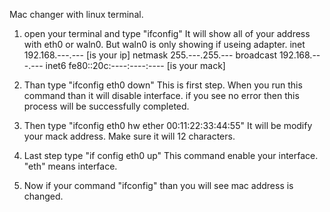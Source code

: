 Mac changer with linux terminal.

1. open your terminal and type "ifconfig"
    It will show all of your address with eth0 or waln0. But waln0 is only showing if useing adapter.
    inet 192.168.---.--- [is your ip]
     netmask 255.---.255.---
     broadcast 192.168.---.---
     inet6 fe80::20c:----:----:---- [is your mack]

2. Than type "ifconfig eth0 down"
    This is first step. When you run this command than it will disable interface. if you see no error then this
    process will be successfully completed.

3. Then type "ifconfig eth0 hw ether 00:11:22:33:44:55"
    It will be modify your mack address. Make sure it will 12 characters.
    
4. Last step type "if config eth0 up"
   This command enable your interface. "eth" means interface.
   
5. Now if your command "ifconfig" than you will see mac address is changed.
